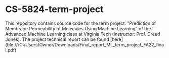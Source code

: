 # CS-5824-term-project
This repository contains source code for the term project: "Prediction of Membrane Permeability of Molecules Using Machine Learning" of the Advanced Machine Learning class at Virginia Tech (Instructor: Prof. Creed Jones). The project technical report can be found [here] (file:///C:/Users/Owner/Downloads/Final_report_ML_term_project_FA22_final.pdf)
